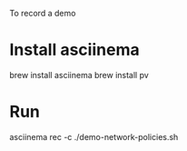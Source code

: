 To record a demo

# Install asciinema
brew install asciinema
brew install pv
# Run
asciinema rec -c ./demo-network-policies.sh